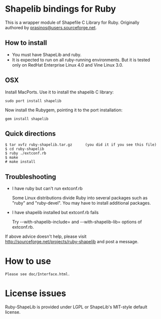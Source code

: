 Shapelib bindings for Ruby
===============================

This is a wrapper module of Shapefile C Library for Ruby.  Originally authored by
prasinos@users.sourceforge.net.

How to install
-----------------

* You must have ShapeLib and ruby.
* It is expected to run on all ruby-running environments. But it is tested
  only on RedHat Enterprise Linux 4.0 and Vine Linux 3.0.
  
OSX
----------------

Install MacPorts.  Use it to install the shapelib C library:

    sudo port install shapelib

Now install the Rubygem, pointing it to the port installation:

    gem install shapelib

Quick directions
----------------

    $ tar xvfz ruby-shapelib.tar.gz      (you did it if you see this file)
    $ cd ruby-shapelib
    $ ruby ./extconf.rb
    $ make 
    # make install
  

Troubleshooting
---------------

* I have ruby but can't run extconf.rb
  
  Some Linux distributions divide Ruby into several packages such as
  "ruby" and "ruby-devel". You may have to install additional packages.

* I have shapelib installed but extconf.rb fails

  Try --with-shapelib-include= and --with-shapelib-lib= options of extconf.rb.

If above advice doesn't help, please visit
http://sourceforge.net/projects/ruby-shapelib and post a message.

How to use
==========

    Please see doc/Interface.html.

License issues
==============

Ruby-ShapeLib is provided under LGPL or ShapeLib's MIT-style default license.
